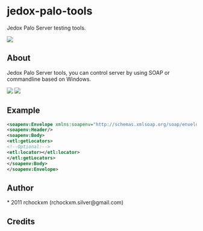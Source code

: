 jedox-palo-tools
================

Jedox Palo Server testing tools.

<img src="https://img.shields.io/dub/l/vibe-d.svg" />

<h2><a name="about" class="anchor" href="#about"><span class="mini-icon mini-icon-link"></span></a>About</h2>

Jedox Palo Server tools, you can control server by using SOAP or commandline based on Windows. 

<img src="http://i.imgur.com/4Oh8Dzc.jpg" />
<img src="http://i.imgur.com/KuCwZAF.jpg" />

<h2><a name="example" class="anchor" href="#example"><span class="mini-icon mini-icon-link"></span></a>Example</h2>

```xml
<soapenv:Envelope xmlns:soapenv="http://schemas.xmlsoap.org/soap/envelope/" xmlns:etl="http://ns.jedox.com/ETL-Server">
<soapenv:Header/>
<soapenv:Body>
<etl:getLocators>
<!--Optional:-->
<etl:locator></etl:locator>
</etl:getLocators>
</soapenv:Body>
</soapenv:Envelope>
```

<h2><a name="author" class="anchor" href="#author"><span class="mini-icon mini-icon-link"></span></a>Author</h2>
* 2011 rchockxm (rchockxm.silver@gmail.com)

<h2><a name="credits" class="anchor" href="#credits"><span class="mini-icon mini-icon-link"></span></a>Credits</h2>
